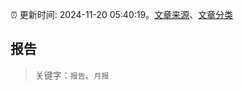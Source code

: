 :alarm_clock: 更新时间: 2024-11-20 05:40:19。[文章来源](/README.md)、[文章分类](/TAGS.md)

## 报告


> 关键字：`报告`、`月报`



